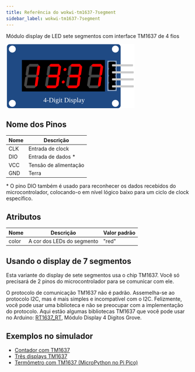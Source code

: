 ```yaml
---
title: Referência do wokwi-tm1637-7segment
sidebar_label: wokwi-tm1637-7segment
---
```


Módulo display de LED sete segmentos com interface TM1637 de 4 fios

![Wokwi TM1637 Sete Segmentos](wokwi-tm1637-7segment.svg)

## Nome dos Pinos

| Nome | Descrição             |
| ---- | --------------------- |
| CLK  | Entrada de clock      |
| DIO  | Entrada de dados \*   |
| VCC  | Tensão de alimentação |
| GND  | Terra                 |

\* O pino DIO também é usado para reconhecer os dados recebidos do microcontrolador, colocando-o em nível lógico baixo para um ciclo de clock específico.

## Atributos

| Nome  | Descrição                  | Valor padrão |
| ----- | -------------------------- | ------------ |
| color | A cor dos LEDs do segmento | "red"        |

## Usando o display de 7 segmentos

Esta variante do display de sete segmentos usa o chip TM1637. Você só precisará de 2 pinos do microcontrolador para se comunicar com ele.

O protocolo de comunicação TM1637 não é padrão. Assemelha-se ao protocolo I2C, mas é mais simples e incompatível com o I2C. Felizmente, você pode usar uma biblioteca e não se preocupar com a implementação do protocolo. Aqui estão algumas bibliotecas TM1637 que você pode usar no Arduino: [RT1637_RT](https://github.com/RobTillaart/TM1637_RT), Módulo Display 4 Digitos Grove.

## Exemplos no simulador

- [Contador com TM1637](https://wokwi.com/projects/339227323398095442)
- [Três displays TM1637](https://wokwi.com/projects/356661328560439297)
- [Termômetro com TM1637 (MicroPython no Pi Pico)](https://wokwi.com/projects/339373435833549395)
